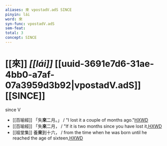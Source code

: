 ```yaml
---
aliases: 來 vpostadV.adS SINCE
pinyin: lái
word: 來
syn-func: vpostadV.adS
sem-feat: 
total: 3
concept: SINCE 
---
```

# [[來]] *[[lái]]*  [[uuid-3691e7d6-31ae-4bb0-a7af-07a3959d3b92|vpostadV.adS]] [[SINCE]]
since V
 - [[百喻經]] 「失**來**二月。」 / "I lost it a couple of months ago."[HXWD](https://hxwd.org/textview.html?location=KR6b0066_T_001-0545c.40)
 - [[百喻經]] 「失**來**二月， / "If it is two months since you have lost it,[HXWD](https://hxwd.org/textview.html?location=KR6b0066_T_001-0545c.42)
 - [[祖堂集]] 養**來**到十六， / from the time when he was born until he reached the age of sixteen,[HXWD](https://hxwd.org/textview.html?location=KR6q0002_Yan_003-1113a.37)